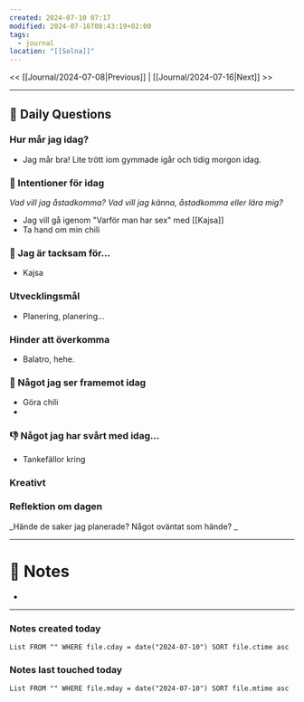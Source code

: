 ```yaml
---
created: 2024-07-10 07:17
modified: 2024-07-16T08:43:19+02:00
tags:
  - journal
location: "[[Solna]]"
---
```


<< [[Journal/2024-07-08|Previous]] | [[Journal/2024-07-16|Next]] >>

---
## 📅 Daily Questions
### Hur mår jag idag?
- Jag mår bra! Lite trött iom gymmade igår och tidig morgon idag.
### 🚀  Intentioner för idag
_Vad vill jag åstadkomma? Vad vill jag känna, åstadkomma eller lära mig?_
- Jag vill gå igenom "Varför man har sex" med [[Kajsa]]
- Ta hand om min chili
### 🙏 Jag är tacksam för...
- Kajsa 
### Utvecklingsmål
- Planering, planering...
### Hinder att överkomma
- Balatro, hehe. 
### 🙌 Något jag ser framemot idag
- Göra chili
- 

### 👎 Något jag har svårt med idag...
- Tankefällor kring 

### Kreativt

### Reflektion om dagen
_Hände de saker jag planerade? Något oväntat som hände? _

---
# 📝 Notes
- 
---
### Notes created today
```dataview
List FROM "" WHERE file.cday = date("2024-07-10") SORT file.ctime asc
```
### Notes last touched today
```dataview
List FROM "" WHERE file.mday = date("2024-07-10") SORT file.mtime asc
```